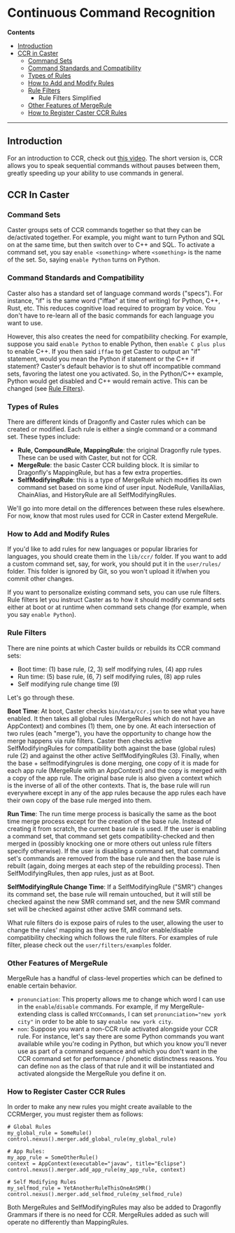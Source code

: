 # Continuous Command Recognition

**Contents**

* [Introduction](#introduction)
* [CCR in Caster](ccr-in-caster)
  * [Command Sets](command-sets)
  * [Command Standards and Compatibility](command-standards-and-compatibility)
  * [Types of Rules](types-of-rules)
  * [How to Add and Modify Rules](how-to-add-and-modify-rules)
  * [Rule Filters](rule-filters)
    * Rule Filters Simplified 
  * [Other Features of MergeRule](other-features-of-mergerule)
  * [How to Register Caster CCR Rules](how-to-register-caster-ccr-rules)

***
## Introduction
For an introduction to CCR, check out [this video](http://www.youtube.com/watch?v=g3c5H7sAbBQ). The short version is, CCR allows you to speak sequential commands without pauses between them, greatly speeding up your ability to use commands in general.

## CCR In Caster
### Command Sets
Caster groups sets of CCR commands together so that they can be de/activated together. For example, you might want to turn Python and SQL on at the same time, but then switch over to C++ and SQL. To activate a command set, you say `enable <something>` where `<something>` is the name of the set. So, saying `enable Python` turns on Python.

### Command Standards and Compatibility
Caster also has a standard set of language command words ("specs"). For instance, "if" is the same word ("iffae" at time of writing) for Python, C++, Rust, etc. This reduces cognitive load required to program by voice. You don't have to re-learn all of the basic commands for each language you want to use.

However, this also creates the need for compatibility checking. For example, suppose you said `enable Python` to enable Python, then `enable C plus plus` to enable C++. If you then said `iffae` to get Caster to output an "if" statement, would you mean the Python if statement or the C++ if statement? Caster's default behavior is to shut off incompatible command sets, favoring the latest one you activated. So, in the Python/C++ example, Python would get disabled and C++ would remain active. This can be changed (see [Rule Filters](rule-filters)).

### Types of Rules
There are different kinds of Dragonfly and Caster rules which can be created or modified. Each rule is either a single command or a command set. These types include:

* **Rule, CompoundRule, MappingRule**: the original Dragonfly rule types. These can be used with Caster, but not for CCR.
* **MergeRule**: the basic Caster CCR building block. It is similar to Dragonfly's MappingRule, but has a few extra properties.
* **SelfModifyingRule**: this is a type of MergeRule which modifies its own command set based on some kind of user input. NodeRule, VanillaAlias, ChainAlias, and HistoryRule are all SelfModifyingRules.

We'll go into more detail on the differences between these rules elsewhere. For now, know that most rules used for CCR in Caster extend MergeRule.

### How to Add and Modify Rules
If you'd like to add rules for new languages or popular libraries for languages, you should create them in the `lib/ccr/` folder. If you want to add a custom command set, say, for work, you should put it in the `user/rules/` folder. This folder is ignored by Git, so you won't upload it if/when you commit other changes.

If you want to personalize existing command sets, you can use rule filters. Rule filters let you instruct Caster as to how it should modify command sets either at boot or at runtime when command sets change (for example, when you say `enable Python`).

### Rule Filters
There are nine points at which Caster builds or rebuilds its CCR command sets:

* Boot time: (1) base rule, (2, 3) self modifying rules, (4) app rules
* Run time: (5) base rule, (6, 7) self modifying rules, (8) app rules
* Self modifying rule change time (9)

Let's go through these.

**Boot Time**: At boot, Caster checks `bin/data/ccr.json` to see what you have enabled. It then takes all global rules (MergeRules which do not have an AppContext) and combines (1) them, one by one. At each intersection of two rules (each "merge"), you have the opportunity to change how the merge happens via rule filters. Caster then checks active SelfModifyingRules for compatibility both against the base (global rules) rule (2) and against the other active SelfModifyingRules (3). Finally, when the base + selfmodifyingrules is done merging, one copy of it is made for each app rule (MergeRule with an AppContext) and the copy is merged with a copy of the app rule. The original base rule is also given a context which is the inverse of all of the other contexts. That is, the base rule will run everywhere except in any of the app rules because the app rules each have their own copy of the base rule merged into them.

**Run Time**: The run time merge process is basically the same as the boot time merge process except for the creation of the base rule. Instead of creating it from scratch, the current base rule is used. If the user is enabling a command set, that command set gets compatibility-checked and then merged in (possibly knocking one or more others out unless rule filters specify otherwise). If the user is disabling a command set, that command set's commands are removed from the base rule and then the base rule is rebuilt (again, doing merges at each step of the rebuilding process). Then SelfModifyingRules, then app rules, just as at Boot.

**SelfModifyingRule Change Time**: If a SelfModifyingRule ("SMR") changes its command set, the base rule will remain untouched, but it will still be checked against the new SMR command set, and the new SMR command set will be checked against other active SMR command sets.

What rule filters do is expose pairs of rules to the user, allowing the user to change the rules' mapping as they see fit, and/or enable/disable compatibility checking which follows the rule filters. For examples of rule filter, please check out the `user/filters/examples` folder.

### Other Features of MergeRule

MergeRule has a handful of class-level properties which can be defined to enable certain behavior.

* `pronunciation`: This property allows me to change which word I can use in the `enable`/`disable` commands. For example, if my MergeRule-extending class is called `NYCCommands`, I can set `pronunciation="new york city"` in order to be able to say `enable new york city`.
* `non`: Suppose you want a non-CCR rule activated alongside your CCR rule. For instance, let's say there are some Python commands you want available while you're coding in Python, but which you know you'll never use as part of a command sequence and which you don't want in the CCR command set for performance / phonetic distinctness reasons. You can define `non` as the class of that rule and it will be instantiated and activated alongside the MergeRule you define it on.
 
### How to Register Caster CCR Rules

In order to make any new rules you might create available to the CCRMerger, you must register them as follows:
```
# Global Rules
my_global_rule = SomeRule()
control.nexus().merger.add_global_rule(my_global_rule)

# App Rules:
my_app_rule = SomeOtherRule()
context = AppContext(executable="javaw", title="Eclipse")
control.nexus().merger.add_app_rule(my_app_rule, context)

# Self Modifying Rules
my_selfmod_rule = YetAnotherRuleThisOneAnSMR()
control.nexus().merger.add_selfmod_rule(my_selfmod_rule)
```
Both MergeRules and SelfModifyingRules may also be added to Dragonfly Grammars if there is no need for CCR. MergeRules added as such will operate no differently than MappingRules.
